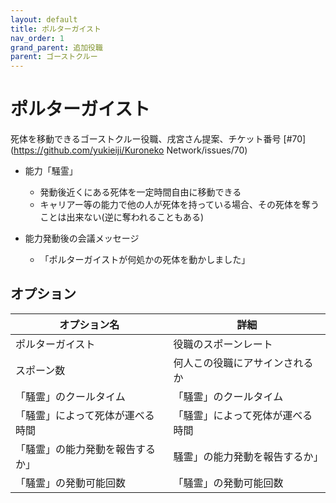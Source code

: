 ```yaml
---
layout: default
title: ポルターガイスト
nav_order: 1
grand_parent: 追加役職
parent: ゴーストクルー
---
```


# ポルターガイスト

死体を移動できるゴーストクルー役職、戌宮さん提案、チケット番号 [#70](https://github.com/yukieiji/Kuroneko Network/issues/70)<br>
- 能力「騒霊」
  - 発動後近くにある死体を一定時間自由に移動できる
  - キャリアー等の能力で他の人が死体を持っている場合、その死体を奪うことは出来ない(逆に奪われることもある)

- 能力発動後の会議メッセージ
  - 「ポルターガイストが何処かの死体を動かしました」

## オプション

|  オプション名 |  詳細  |
| ---- | ---- |
|  ポルターガイスト  | 役職のスポーンレート |
|  スポーン数  | 何人この役職にアサインされるか |
|  「騒霊」のクールタイム  |  「騒霊」のクールタイム  |
|  「騒霊」によって死体が運べる時間  |  「騒霊」によって死体が運べる時間  |
| 「騒霊」の能力発動を報告するか」 | 騒霊」の能力発動を報告するか」 |
| 「騒霊」の発動可能回数 | 「騒霊」の発動可能回数 |

